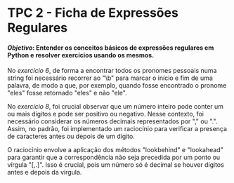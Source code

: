 # TPC 2 - Ficha de Expressões Regulares

#### *Objetivo*: Entender os conceitos básicos de expressões regulares em Python e resolver exercícios usando os mesmos.

No *exercício 6*, de forma a encontrar todos os pronomes pessoais numa string foi necessário recorrer ao "\b" para marcar o início e fim de uma palavra, de modo a que, por exemplo, quando fosse encontrado o pronome "eles" fosse retornado "eles" e não "ele".

No *exercício 8*, foi crucial observar que um número inteiro pode conter um ou mais dígitos e pode ser positivo ou negativo. Nesse contexto, foi necessário considerar os números decimais representados por "," ou ".". Assim, no padrão, foi implementado um raciocínio para verificar a presença de caracteres antes ou depois de um dígito. 

O raciocínio envolve a aplicação dos métodos "lookbehind" e "lookahead" para garantir que a correspondência não seja precedida por um ponto ou vírgula "[,.]". Isso é crucial, pois um número só é decimal se houver dígitos antes e depois da vírgula.

